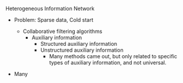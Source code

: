 Heterogeneous Information Network
- Problem: Sparse data, Cold start
	- Collaborative filtering algorithms
		- Auxiliary information
			- Structured auxiliary information
			- Unstructured auxiliary information
				- Many methods came out, but only related to specific types of auxiliary information, and not universal.

- Many 